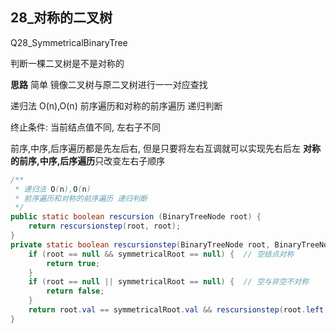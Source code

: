 ## 28_对称的二叉树
Q28_SymmetricalBinaryTree

判断一棵二叉树是不是对称的

**思路**
简单
镜像二叉树与原二叉树进行一一对应查找

递归法 O(n),O(n)
前序遍历和对称的前序遍历 递归判断

终止条件: 
当前结点值不同, 左右子不同



前序,中序,后序遍历都是先左后右, 但是只要将左右互调就可以实现先右后左
**对称的前序,中序,后序遍历**只改变左右子顺序

```java
/**
 * 递归法 O(n),O(n)
 * 前序遍历和对称的前序遍历 递归判断
 */
public static boolean rescursion (BinaryTreeNode root) {
    return rescursionstep(root, root);
}
private static boolean rescursionstep(BinaryTreeNode root, BinaryTreeNode symmetricalRoot) {
    if (root == null && symmetricalRoot == null) {  // 空结点对称
        return true;
    }
    if (root == null || symmetricalRoot == null) {  // 空与非空不对称
        return false;
    }
    return root.val == symmetricalRoot.val && rescursionstep(root.left, symmetricalRoot.right) && rescursionstep(root.right, symmetricalRoot.left);
}
```

